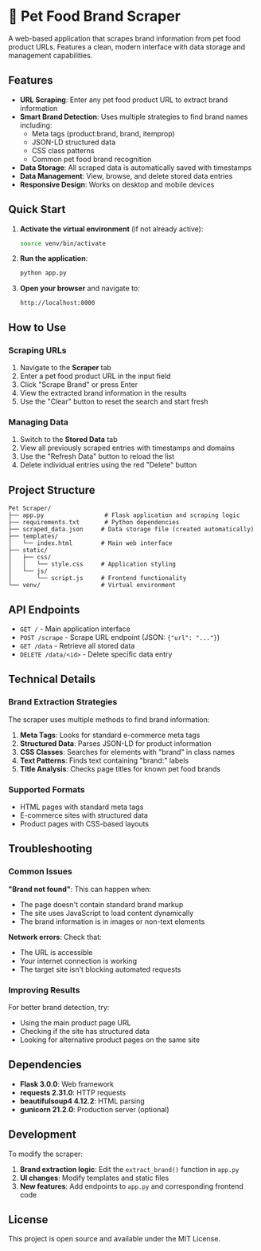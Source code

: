 # 🐾 Pet Food Brand Scraper

A web-based application that scrapes brand information from pet food product URLs. Features a clean, modern interface with data storage and management capabilities.

## Features

- **URL Scraping**: Enter any pet food product URL to extract brand information
- **Smart Brand Detection**: Uses multiple strategies to find brand names including:
  - Meta tags (product:brand, brand, itemprop)
  - JSON-LD structured data
  - CSS class patterns
  - Common pet food brand recognition
- **Data Storage**: All scraped data is automatically saved with timestamps
- **Data Management**: View, browse, and delete stored data entries
- **Responsive Design**: Works on desktop and mobile devices

## Quick Start

1. **Activate the virtual environment** (if not already active):
   ```bash
   source venv/bin/activate
   ```

2. **Run the application**:
   ```bash
   python app.py
   ```

3. **Open your browser** and navigate to:
   ```
   http://localhost:8000
   ```

## How to Use

### Scraping URLs
1. Navigate to the **Scraper** tab
2. Enter a pet food product URL in the input field
3. Click "Scrape Brand" or press Enter
4. View the extracted brand information in the results
5. Use the "Clear" button to reset the search and start fresh

### Managing Data
1. Switch to the **Stored Data** tab
2. View all previously scraped entries with timestamps and domains
3. Use the "Refresh Data" button to reload the list
4. Delete individual entries using the red "Delete" button

## Project Structure

```
Pet Scraper/
├── app.py                 # Flask application and scraping logic
├── requirements.txt       # Python dependencies
├── scraped_data.json     # Data storage file (created automatically)
├── templates/
│   └── index.html        # Main web interface
├── static/
│   ├── css/
│   │   └── style.css     # Application styling
│   └── js/
│       └── script.js     # Frontend functionality
└── venv/                 # Virtual environment
```

## API Endpoints

- `GET /` - Main application interface
- `POST /scrape` - Scrape URL endpoint (JSON: `{"url": "..."}`)
- `GET /data` - Retrieve all stored data
- `DELETE /data/<id>` - Delete specific data entry

## Technical Details

### Brand Extraction Strategies
The scraper uses multiple methods to find brand information:

1. **Meta Tags**: Looks for standard e-commerce meta tags
2. **Structured Data**: Parses JSON-LD for product information
3. **CSS Classes**: Searches for elements with "brand" in class names
4. **Text Patterns**: Finds text containing "brand:" labels
5. **Title Analysis**: Checks page titles for known pet food brands

### Supported Formats
- HTML pages with standard meta tags
- E-commerce sites with structured data
- Product pages with CSS-based layouts

## Troubleshooting

### Common Issues

**"Brand not found"**: This can happen when:
- The page doesn't contain standard brand markup
- The site uses JavaScript to load content dynamically
- The brand information is in images or non-text elements

**Network errors**: Check that:
- The URL is accessible
- Your internet connection is working
- The target site isn't blocking automated requests

### Improving Results
For better brand detection, try:
- Using the main product page URL
- Checking if the site has structured data
- Looking for alternative product pages on the same site

## Dependencies

- **Flask 3.0.0**: Web framework
- **requests 2.31.0**: HTTP requests
- **beautifulsoup4 4.12.2**: HTML parsing
- **gunicorn 21.2.0**: Production server (optional)

## Development

To modify the scraper:

1. **Brand extraction logic**: Edit the `extract_brand()` function in `app.py`
2. **UI changes**: Modify templates and static files
3. **New features**: Add endpoints to `app.py` and corresponding frontend code

## License

This project is open source and available under the MIT License. 
